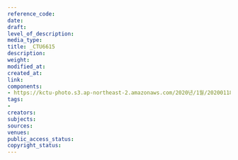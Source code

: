 ```yaml
---
reference_code: 
date: 
draft: 
level_of_description: 
media_type: 
title: _CTU6615
description: 
weight: 
modified_at: 
created_at: 
link: 
components:
- https://kctu-photo.s3.ap-northeast-2.amazonaws.com/2020년/1월/20200118_마사회+고+문중원+기수+죽음의+진상규명과+책임자+처벌을+위한+민주노총+결의대회/_CTU6615.jpg
tags:
- 
creators: 
subjects: 
sources: 
venues: 
public_access_status: 
copyright_status: 
---
```

